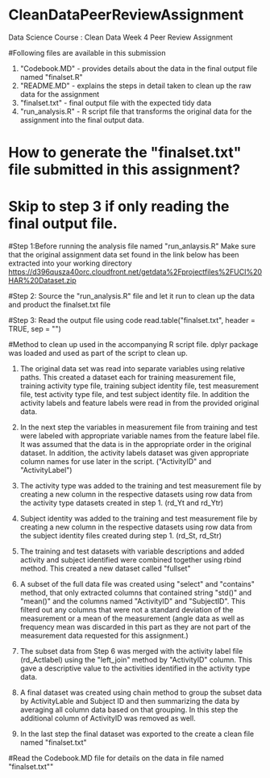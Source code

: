 # CleanDataPeerReviewAssignment
Data Science Course : Clean Data Week 4 Peer Review Assignment

#Following files are available in this submission
1. "Codebook.MD"  - provides details about the data in the final output file named "finalset.R"
2. "README.MD"      - explains the steps in detail taken to clean up the raw data for the assignment
3. "finalset.txt"   - final output file with the expected tidy data
4. "run_analysis.R" - R script file that transforms the original data for the assignment into the final output data.

# How to generate the "finalset.txt" file submitted in this assignment? 
# Skip to step 3 if only reading the final output file.

#Step 1:Before running the analysis file named "run_anlaysis.R"
Make sure that the original assignment data set found in the link below has been extracted into your working directory https://d396qusza40orc.cloudfront.net/getdata%2Fprojectfiles%2FUCI%20HAR%20Dataset.zip

#Step 2: 
    Source the "run_analysis.R" file and let it run to clean up the data and product the finalset.txt file

#Step 3:
    Read the output file using code read.table("finalset.txt", header = TRUE, sep = "")
    

#Method to clean up used in the accompanying R script file. dplyr package was loaded and used as part of the script to clean up.

1. The original data set was read into separate variables using relative paths. This created a dataset each for training measurement file, training activity type file, training subject identity file, test measurement file, test activity type file, and test subject identity file. In addition the activity labels and feature labels were read in from the provided original data.

2. In the next step the variables in measurement file from training and test were labeled with appropriate variable names from the feature label file. It was assumed that the data is in the appropriate order in the original dataset. In addition, the activity labels dataset was given appropriate column names for use later in the script. ("ActivityID" and "ActivityLabel")

3. The activity type was added to the training and test measurement file by creating a new column in the respective datasets using row data from the activity type datasets created in step 1. (rd_Yt and rd_Ytr)

4. Subject identity was added to the training and test measurement file by creating a new column in the respective datasets using row data from the subject identity files created during step 1. (rd_St, rd_Str)

5. The training and test datasets with variable descriptions and added activity and subject identified were combined together using rbind method. This created a new dataset called "fullset"

6. A subset of the full data file was created using "select" and "contains" method, that only extracted columns that contained string "std()" and "mean()" and the columns named "ActivityID" and "SubjectID". This filterd out any columns that were not a standard deviation of the measurement or a mean of the measurement (angle data as well as frequency mean was discarded in this part as they are not part of the measurement data requested for this assignment.)

7. The subset data from Step 6 was merged with the activity label file (rd_Actlabel) using the "left_join" method by "ActivityID" column. This gave a descriptive value to the activities identified in the activity type data.

8. A final dataset was created using chain method to group the subset data by ActivityLable and Subject ID and then summarizing the data by averaging all column data based on that grouping. In this step the additional column of ActivityID was removed as well.

9. In the last step the final dataset was exported to the create a clean file named "finalset.txt"
    

#Read the Codebook.MD file for details on the data in file named "finalset.txt""